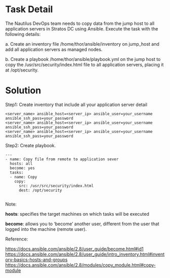 # Task Detail
The Nautilus DevOps team needs to copy data from the jump host to all application servers in Stratos DC using Ansible. Execute the task with the following details:

a. Create an inventory file /home/thor/ansible/inventory on jump_host and add all application servers as managed nodes.

b. Create a playbook /home/thor/ansible/playbook.yml on the jump host to copy the /usr/src/security/index.html file to all application servers, placing it at /opt/security.

# Solution

Step1:
Create inventory that include all your application server detail

```
<server_name> ansible_host=<server_ip> ansible_user=your_username ansible_ssh_pass=your_password
<server_name> ansible_host=<server_ip> ansible_user=your_username ansible_ssh_pass=your_password
<server_name> ansible_host=<server_ip> ansible_user=your_username ansible_ssh_pass=your_password
```

Step2:
Create playbook.

```
---
- name: Copy file from remote to application sever
  hosts: all
  become: yes
  tasks:
  - name: Copy
    copy: 
      src: /usr/src/security/index.html
      dest: /opt/security
      
```

Note:

**hosts**: specifies the target machines on which tasks will be executed

**become**: allows you to ‘become’ another user, different from the user that logged into the machine (remote user).

Reference:

https://docs.ansible.com/ansible/2.8/user_guide/become.html#id1
https://docs.ansible.com/ansible/2.8/user_guide/intro_inventory.html#inventory-basics-hosts-and-groups
https://docs.ansible.com/ansible/2.8/modules/copy_module.html#copy-module
